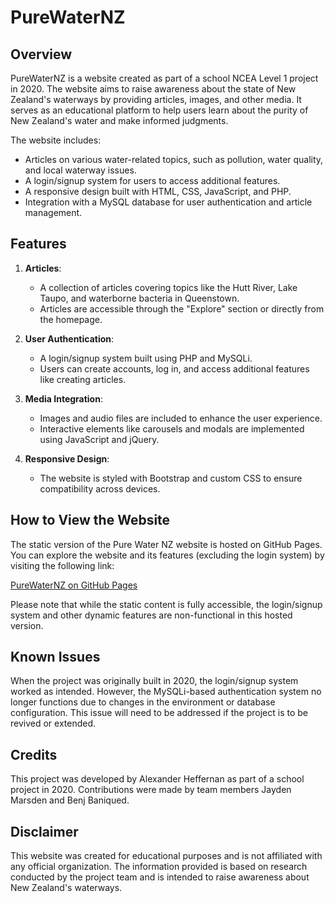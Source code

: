 # PureWaterNZ

## Overview
PureWaterNZ is a website created as part of a school NCEA Level 1 project in 2020. The website aims to raise awareness about the state of New Zealand's waterways by providing articles, images, and other media. It serves as an educational platform to help users learn about the purity of New Zealand's water and make informed judgments.

The website includes:
- Articles on various water-related topics, such as pollution, water quality, and local waterway issues.
- A login/signup system for users to access additional features.
- A responsive design built with HTML, CSS, JavaScript, and PHP.
- Integration with a MySQL database for user authentication and article management.

## Features
1. **Articles**: 
   - A collection of articles covering topics like the Hutt River, Lake Taupo, and waterborne bacteria in Queenstown.
   - Articles are accessible through the "Explore" section or directly from the homepage.

2. **User Authentication**:
   - A login/signup system built using PHP and MySQLi.
   - Users can create accounts, log in, and access additional features like creating articles.

3. **Media Integration**:
   - Images and audio files are included to enhance the user experience.
   - Interactive elements like carousels and modals are implemented using JavaScript and jQuery.

4. **Responsive Design**:
   - The website is styled with Bootstrap and custom CSS to ensure compatibility across devices.

## How to View the Website
The static version of the Pure Water NZ website is hosted on GitHub Pages. You can explore the website and its features (excluding the login system) by visiting the following link:

[PureWaterNZ on GitHub Pages](https://alexanderheffernan.github.io/PureWaterNZ/)

Please note that while the static content is fully accessible, the login/signup system and other dynamic features are non-functional in this hosted version.

## Known Issues
When the project was originally built in 2020, the login/signup system worked as intended. However, the MySQLi-based authentication system no longer functions due to changes in the environment or database configuration. This issue will need to be addressed if the project is to be revived or extended.

## Credits
This project was developed by Alexander Heffernan as part of a school project in 2020. Contributions were made by team members Jayden Marsden and Benj Baniqued.

## Disclaimer
This website was created for educational purposes and is not affiliated with any official organization. The information provided is based on research conducted by the project team and is intended to raise awareness about New Zealand's waterways.